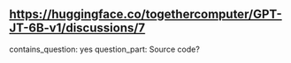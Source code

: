 ## https://huggingface.co/togethercomputer/GPT-JT-6B-v1/discussions/7

contains_question: yes
question_part: Source code?